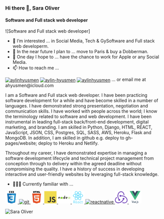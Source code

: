 ### Hi there 👋, Sara Oliver
#### Software and Full stack web developer
![Software and Full stack web developer]

- 👀 I’m interested ... in Social Media, Tech & GySoftware and Full stack web developerm.
- 🎯 In the near future I plan to ... move to Paris & buy a Dobberman.
- 🤞 One day I hope to ... have the chance to work for Apple or any Social Media.
- 📫 How to reach me ...
<p align="left">
<a href="https://twitter.com/aylinhyusmen" target="blank"><img align="center" src="https://raw.githubusercontent.com/rahuldkjain/github-profile-readme-generator/master/src/images/icons/Social/twitter.svg" alt="aylinhyusmen" height="30" width="40" /></a>
<a href="https://linkedin.com/in/aylin-hyusmen" target="blank"><img align="center" src="https://raw.githubusercontent.com/rahuldkjain/github-profile-readme-generator/master/src/images/icons/Social/linked-in-alt.svg" alt="aylin-hyusmen" height="30" width="40" /></a>
<a href="https://instagram.com/aylinhyusmen" target="blank"><img align="center" src="https://raw.githubusercontent.com/rahuldkjain/github-profile-readme-generator/master/src/images/icons/Social/instagram.svg" alt="aylinhyusmen" height="30" width="40" /></a>
... or email me at ahyusmen@icloud.com
</p>
I am a Software and Full stack web developer. I have been practicing software development for a while and have become skilled in a number of languages. I have demonstrated strong presentation, negotiation and communication skills. I have worked with people across the world; I know the terminology related to software and web development. I have been instrumental in leading full-stack back/front-end development, digital marketing, and branding. I am skilled in Python, Django, HTML, REACT, JavaScript, JSON, CSS, Postgres, SQL, SASS, AWS, Heroku, Flask and MongoDB. In addition, I am skilled in github e.g. deploy to gh-pages/website; deploy to Heroku and Netlify.

Throughout my career, I have demonstrated expertise in managing a software development lifecycle and technical project management from conception through to delivery within the agreed deadline without compromising the quality. I have a history of success in developing interactive and user-friendly websites by leveraging full-stack knowledge.


- 👩🏼‍💻 Currently familiar with ...
<p align="left"> <a href="https://www.w3schools.com/css/" target="_blank" rel="noreferrer"> <img src="https://raw.githubusercontent.com/devicons/devicon/master/icons/css3/css3-original-wordmark.svg" alt="css3" width="40" height="40"/> </a> <a href="https://git-scm.com/" target="_blank" rel="noreferrer"> <img src="https://www.vectorlogo.zone/logos/git-scm/git-scm-icon.svg" alt="git" width="40" height="40"/> </a> <a href="https://www.w3.org/html/" target="_blank" rel="noreferrer"> <img src="https://raw.githubusercontent.com/devicons/devicon/master/icons/html5/html5-original-wordmark.svg" alt="html5" width="40" height="40"/> </a> <a href="https://developer.mozilla.org/en-US/docs/Web/JavaScript" target="_blank" rel="noreferrer"> <img src="https://raw.githubusercontent.com/devicons/devicon/master/icons/javascript/javascript-original.svg" alt="javascript" width="40" height="40"/> </a> <a href="https://nodejs.org" target="_blank" rel="noreferrer"> <img src="https://raw.githubusercontent.com/devicons/devicon/master/icons/nodejs/nodejs-original-wordmark.svg" alt="nodejs" width="40" height="40"/> </a> <a href="https://reactjs.org/" target="_blank" rel="noreferrer"> <img src="https://raw.githubusercontent.com/devicons/devicon/master/icons/react/react-original-wordmark.svg" alt="react" width="40" height="40"/> </a> <a href="https://reactnative.dev/" target="_blank" rel="noreferrer"> <img src="https://reactnative.dev/img/header_logo.svg" alt="reactnative" width="40" height="40"/> </a> <a href="https://redux.js.org" target="_blank" rel="noreferrer"> <img src="https://raw.githubusercontent.com/devicons/devicon/master/icons/redux/redux-original.svg" alt="redux" width="40" height="40"/> </a> <a href="https://vuejs.org/" target="_blank" rel="noreferrer"> <img src="https://raw.githubusercontent.com/devicons/devicon/master/icons/vuejs/vuejs-original-wordmark.svg" alt="vuejs" width="40" height="40"/> </a> </p>


![Sara Oliver](https://github-readme-streak-stats.herokuapp.com/?user=aylinhyusmen&theme=react&hide_border=true)

